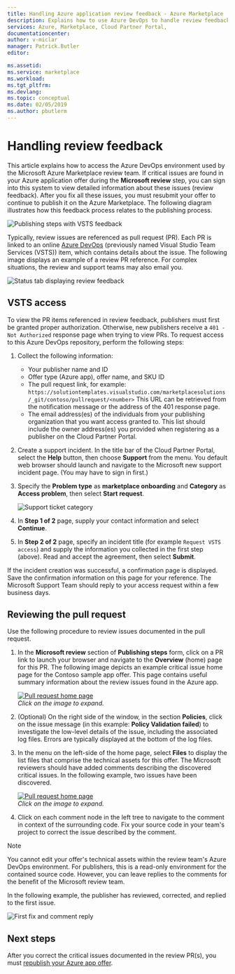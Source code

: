 ```yaml
---
title: Handling Azure application review feedback - Azure Marketplace | Microsoft Docs
description: Explains how to use Azure DevOps to handle review feedback for Azure application offers for the Azure Marketplace.
services: Azure, Marketplace, Cloud Partner Portal, 
documentationcenter:
author: v-miclar
manager: Patrick.Butler  
editor:

ms.assetid: 
ms.service: marketplace
ms.workload: 
ms.tgt_pltfrm: 
ms.devlang: 
ms.topic: conceptual
ms.date: 02/05/2019
ms.author: pbutlerm
---
```


# Handling review feedback

This article explains how to access the Azure DevOps environment used by the Microsoft Azure Marketplace review team.  If critical issues are found in your Azure application offer during the **Microsoft review** step, you can sign into this system to view detailed information about these issues (review feedback).  After you fix all these issues, you must resubmit your offer to continue to publish it on the Azure Marketplace.  The following diagram illustrates how this feedback process relates to the publishing process.

![Publishing steps with VSTS feedback](./media/pub-flow-vsts-access.png)

Typically, review issues are referenced as pull request (PR).  Each PR is linked to an online [Azure DevOps](https://azure.microsoft.com/services/devops/) (previously named Visual Studio Team Services (VSTS)) item, which contains details about the issue.  The following image displays an example of a review PR reference.  For complex situations, the review and support teams may also email you. 

![Status tab displaying review feedback](./media/status-tab-ms-review.png)


## VSTS access

To view the PR items referenced in review feedback, publishers must first be granted proper authorization.  Otherwise, new publishers receive a `401 - Not Authorized` response page when trying to view PRs.  To request access to this Azure DevOps repository, perform the following steps:

1. Collect the following information:
    - Your publisher name and ID
    - Offer type (Azure app), offer name, and SKU ID
    - The pull request link, for example: `https://solutiontemplates.visualstudio.com/marketplacesolutions/_git/contoso/pullrequest/<number>`  This URL can be retrieved from the notification message or the address of the 401 response page.
    - The email address(es) of the individuals from your publishing organization that you want access granted to.  This list should include the owner address(es) you provided when registering as a publisher on the Cloud Partner Portal.
2. Create a support incident.  In the title bar of the Cloud Partner Portal, select the **Help** button, then choose **Support** from the menu.  You default web browser should launch and navigate to the Microsoft new support incident page.  (You may have to sign in first.)
3. Specify the **Problem type** as **marketplace onboarding** and **Category** as **Access problem**, then select **Start request**.

    ![Support ticket category](./media/support-incident1.png)

4. In **Step 1 of 2** page, supply your contact information and select **Continue**.
5. In **Step 2 of 2** page, specify an incident title (for example `Request VSTS access`) and supply the information you collected in the first step (above).  Read and accept the agreement, then select **Submit**.

If the incident creation was successful, a confirmation page is displayed.  Save the confirmation information on this page for your reference.  The Microsoft Support Team should reply to your access request within a few business days.


## Reviewing the pull request 

Use the following procedure to review issues documented in the pull request.

1. In the **Microsoft review** section of **Publishing steps** form, click on a PR link to launch your browser and navigate to the **Overview** (home) page for this PR.  The following image depicts an example critical issue home page for the Contoso sample app offer.  This page contains useful summary information about the review issues found in the Azure app.  

    [![Pull request home page](./media/pr-home-page-thumb.png)](./media/pr-home-page.png)
    <br/> *Click on the image to expand.*
    
2. (Optional) On the right side of the window, in the section **Policies**, click on the issue message (in this example: **Policy Validation failed**) to investigate the low-level details of the issue, including the associated log files.  Errors are typically displayed at the bottom of the log files.

3. In the menu on the left-side of the home page, select **Files** to display the list files that comprise the technical assets for this offer.  The Microsoft reviewers should have added comments describing the discovered critical issues.  In the following example, two issues have been discovered. 

    [![Pull request home page](./media/pr-files-page-thumb.png)](./media/pr-files-page.png)
    <br/> *Click on the image to expand.*

4. Click on each comment node in the left tree to navigate to the comment in context of the surrounding code.  Fix your source code in your team's project to correct the issue described by the comment.

> [!Note]
> You cannot edit your offer's technical assets within the review team's Azure DevOps environment.  For publishers, this is a read-only environment for the contained source code.  However, you can leave replies to the comments for the benefit of the Microsoft review team.

   In the following example, the publisher has reviewed, corrected, and replied to the first issue.

   ![First fix and comment reply](./media/first-comment-reply.png)


## Next steps

After you correct the critical issues documented in the review PR(s), you must [republish your Azure app offer](./cpp-publish-offer.md).
